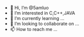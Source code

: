 - 👋 Hi, I’m @5amluo
- 👀 I’m interested in C,C++,JAVA
- 🌱 I’m currently learning ...
- 💞️ I’m looking to collaborate on ...
- 📫 How to reach me ...

<!---
5amluo/5amluo is a ✨ special ✨ repository because its `README.md` (this file) appears on your GitHub profile.
You can click the Preview link to take a look at your changes.
--->
